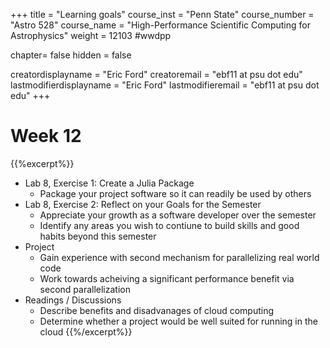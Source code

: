 +++
title = "Learning goals"
course_inst = "Penn State"
course_number = "Astro 528"
course_name = "High-Performance Scientific Computing for Astrophysics"
weight = 12103  #wwdpp

chapter= false
hidden = false

creatordisplayname = "Eric Ford"
creatoremail = "ebf11 at psu dot edu"
lastmodifierdisplayname = "Eric Ford"
lastmodifieremail = "ebf11 at psu dot edu"
+++

# Week 12

{{%excerpt%}}
- Lab 8, Exercise 1:  Create a Julia Package
   - Package your project software so it can readily be used by others
- Lab 8, Exercise 2:  Reflect on your Goals for the Semester
   - Appreciate your growth as a software developer over the semester
   - Identify any areas you wish to contiune to build skills and good habits beyond this semester
- Project
   - Gain experience with second mechanism for parallelizing real world code
   - Work towards acheiving a significant performance benefit via second parallelization
- Readings / Discussions
   - Describe benefits and disadvanages of cloud computing
   - Determine whether a project would be well suited for running in the cloud
{{%/excerpt%}}

